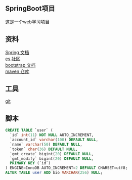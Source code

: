 ## SpringBoot项目
这是一个web学习项目

## 资料
[Spring 文档](https://spring.io/guides/gs/serving-web-content/)   
[es 社区](https://elasticsearch.cn/)  
[bootstrap 文档](https://v3.bootcss.com/getting-started/)     
[maven 仓库](https://mvnrepository.com/)

## 工具
[git](https://www.git-scm.com/)


## 脚本
```sql
CREATE TABLE `user` (
  `id` int(11) NOT NULL AUTO_INCREMENT,
  `account_id` varchar(100) DEFAULT NULL,
  `name` varchar(50) DEFAULT NULL,
  `token` char(36) DEFAULT NULL,
  `gmt_create` bigint(20) DEFAULT NULL,
  `gmt_modify` bigint(20) DEFAULT NULL,
  PRIMARY KEY (`id`)
) ENGINE=InnoDB AUTO_INCREMENT=2 DEFAULT CHARSET=utf8;
ALTER TABLE user ADD bio VARCHAR(256) NULL;

```

